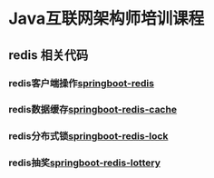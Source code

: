 # Java互联网架构师培训课程

## redis 相关代码

### redis客户端操作[springboot-redis](./redis/springboot-redis)
### redis数据缓存[springboot-redis-cache](./redis/springboot-redis-cache)
### redis分布式锁[springboot-redis-lock](./redis/springboot-redis-lock)
### redis抽奖[springboot-redis-lottery](./redis/springboot-redis-lottery)
